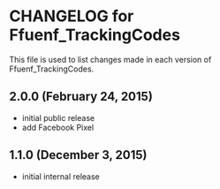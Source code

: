 # CHANGELOG for Ffuenf_TrackingCodes

This file is used to list changes made in each version of Ffuenf_TrackingCodes.

## 2.0.0 (February 24, 2015)

* initial public release
* add Facebook Pixel

## 1.1.0 (December 3, 2015)

* initial internal release
